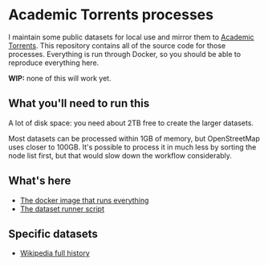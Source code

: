 # Academic Torrents processes
I maintain some public datasets for local use and mirror them to [Academic
Torrents](https://academictorrents.com). This repository contains all of the
source code for those processes. Everything is run through Docker, so you should
be able to reproduce everything here.

**WIP:** none of this will work yet.

## What you'll need to run this
A lot of disk space: you need about 2TB free to create the larger datasets.

Most datasets can be processed within 1GB of memory, but OpenStreetMap uses
closer to 100GB. It's possible to process it in much less by sorting the node
list first, but that would slow down the workflow considerably.

## What's here
- [The docker image that runs everything](docker)
- [The dataset runner script](./run)

## Specific datasets
- [Wikipedia full history](wikipedia_history)
